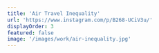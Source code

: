 ```yaml
---
title: 'Air Travel Inequality'
url: 'https://www.instagram.com/p/B268-UCiV3u/'
displayOrder: 3
featured: false
image: '/images/work/air-inequality.jpg'
---
```

